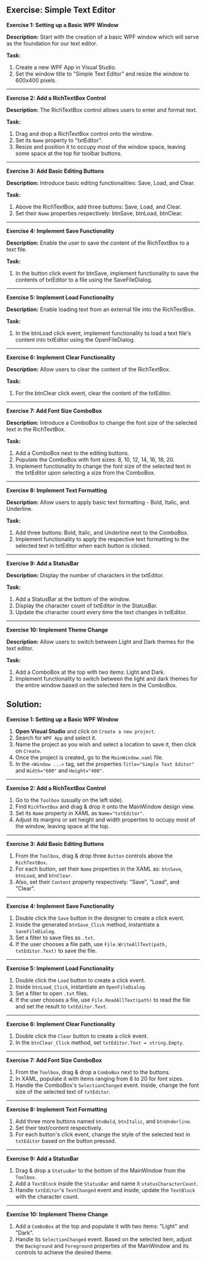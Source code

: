 ## Exercise: Simple Text Editor

**Exercise 1: Setting up a Basic WPF Window**

**Description:** Start with the creation of a basic WPF window which will serve as the foundation for our text editor.

**Task:** 
1. Create a new WPF App in Visual Studio.
2. Set the window title to "Simple Text Editor" and resize the window to 600x400 pixels.
---

**Exercise 2: Add a RichTextBox Control**

**Description:** The RichTextBox control allows users to enter and format text.

**Task:**
1. Drag and drop a RichTextBox control onto the window.
2. Set its `Name` property to "txtEditor".
3. Resize and position it to occupy most of the window space, leaving some space at the top for toolbar buttons.

---

**Exercise 3: Add Basic Editing Buttons**

**Description:** Introduce basic editing functionalities: Save, Load, and Clear.

**Task:**
1. Above the RichTextBox, add three buttons: Save, Load, and Clear.
2. Set their `Name` properties respectively: btnSave, btnLoad, btnClear.

---

**Exercise 4: Implement Save Functionality**

**Description:** Enable the user to save the content of the RichTextBox to a text file.

**Task:** 
1. In the button click event for btnSave, implement functionality to save the contents of txtEditor to a file using the SaveFileDialog.

---

**Exercise 5: Implement Load Functionality**

**Description:** Enable loading text from an external file into the RichTextBox.

**Task:**
1. In the btnLoad click event, implement functionality to load a text file's content into txtEditor using the OpenFileDialog.

---

**Exercise 6: Implement Clear Functionality**

**Description:** Allow users to clear the content of the RichTextBox.

**Task:** 
1. For the btnClear click event, clear the content of the txtEditor.

---

**Exercise 7: Add Font Size ComboBox**

**Description:** Introduce a ComboBox to change the font size of the selected text in the RichTextBox.

**Task:** 
1. Add a ComboBox next to the editing buttons.
2. Populate the ComboBox with font sizes: 8, 10, 12, 14, 16, 18, 20.
3. Implement functionality to change the font size of the selected text in the txtEditor upon selecting a size from the ComboBox.

---

**Exercise 8: Implement Text Formatting**

**Description:** Allow users to apply basic text formatting - Bold, Italic, and Underline.

**Task:** 
1. Add three buttons: Bold, Italic, and Underline next to the ComboBox.
2. Implement functionality to apply the respective text formatting to the selected text in txtEditor when each button is clicked.

---

**Exercise 9: Add a StatusBar**

**Description:** Display the number of characters in the txtEditor.

**Task:** 
1. Add a StatusBar at the bottom of the window.
2. Display the character count of txtEditor in the StatusBar.
3. Update the character count every time the text changes in txtEditor.

---

**Exercise 10: Implement Theme Change**

**Description:** Allow users to switch between Light and Dark themes for the text editor.

**Task:**
1. Add a ComboBox at the top with two items: Light and Dark.
2. Implement functionality to switch between the light and dark themes for the entire window based on the selected item in the ComboBox.


## Solution:

**Exercise 1: Setting up a Basic WPF Window**

1. **Open Visual Studio** and click on `Create a new project`.
2. Search for `WPF App` and select it.
3. Name the project as you wish and select a location to save it, then click on `Create`.
4. Once the project is created, go to the `MainWindow.xaml` file.
5. In the `<Window ...>` tag, set the properties `Title="Simple Text Editor"` and `Width="600"` and `Height="400"`.

---

**Exercise 2: Add a RichTextBox Control**

1. Go to the `Toolbox` (usually on the left side).
2. Find `RichTextBox` and drag & drop it onto the MainWindow design view.
3. Set its `Name` property in XAML as `Name="txtEditor"`.
4. Adjust its margins or set height and width properties to occupy most of the window, leaving space at the top.

---

**Exercise 3: Add Basic Editing Buttons**

1. From the `Toolbox`, drag & drop three `Button` controls above the `RichTextBox`.
2. For each button, set their `Name` properties in the XAML as: `btnSave`, `btnLoad`, and `btnClear`.
3. Also, set their `Content` property respectively: "Save", "Load", and "Clear".

---

**Exercise 4: Implement Save Functionality**

1. Double click the `Save` button in the designer to create a click event.
2. Inside the generated `btnSave_Click` method, instantiate a `SaveFileDialog`.
3. Set a filter to save files as `.txt`.
4. If the user chooses a file path, use `File.WriteAllText(path, txtEditor.Text)` to save the file.

---

**Exercise 5: Implement Load Functionality**

1. Double click the `Load` button to create a click event.
2. Inside `btnLoad_Click`, instantiate an `OpenFileDialog`.
3. Set a filter to open `.txt` files.
4. If the user chooses a file, use `File.ReadAllText(path)` to read the file and set the result to `txtEditor.Text`.

---

**Exercise 6: Implement Clear Functionality**

1. Double click the `Clear` button to create a click event.
2. In the `btnClear_Click` method, set `txtEditor.Text = string.Empty`.

---

**Exercise 7: Add Font Size ComboBox**

1. From the `Toolbox`, drag & drop a `ComboBox` next to the buttons.
2. In XAML, populate it with items ranging from 8 to 20 for font sizes.
3. Handle the ComboBox's `SelectionChanged` event. Inside, change the font size of the selected text of `txtEditor`.

---

**Exercise 8: Implement Text Formatting**

1. Add three more buttons named `btnBold`, `btnItalic`, and `btnUnderline`.
2. Set their text/content respectively.
3. For each button's click event, change the style of the selected text in `txtEditor` based on the button pressed.

---

**Exercise 9: Add a StatusBar**

1. Drag & drop a `StatusBar` to the bottom of the MainWindow from the `Toolbox`.
2. Add a `TextBlock` inside the `StatusBar` and name it `statusCharacterCount`.
3. Handle `txtEditor`'s `TextChanged` event and inside, update the `TextBlock` with the character count.

---

**Exercise 10: Implement Theme Change**

1. Add a `ComboBox` at the top and populate it with two items: "Light" and "Dark".
2. Handle its `SelectionChanged` event. Based on the selected item, adjust the `Background` and `Foreground` properties of the MainWindow and its controls to achieve the desired theme.
